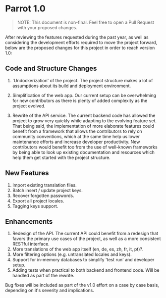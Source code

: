 # Parrot 1.0

> NOTE: This document is non-final. Feel free to open a Pull Request with your proposed changes.

After reviewing the features requested during the past year, as well as considering the development efforts required to move the project forward, below are the proposed changes for this project in order to reach version 1.0:

## Code and Structure Changes

1. 'Undockerization' of the project. The project structure makes a lot of assumptions about its build and deployment environment.

2. Simplification of the web app. Our current setup can be overwhelming for new contributors as there is plenty of added complexity as the project evolved.

3. Rewrite of the API service. The current backend code has allowed the project to grow very quickly while adapting to the evolving feature set. That being said, the implementation of more elaborate features could benefit from a framework that allows the contributors to rely on community conventions, which at the same time help us lower maintenance efforts and increase developer productivity. New contributors would benefit too from the use of well-known frameworks by being able to look up existing documentation and resources which help them get started with the project structure.

## New Features

1. Import existing translation files.
2. Batch insert / update project keys.
3. Recover forgotten passwords.
4. Export all project locales.
5. Tagging keys support.

## Enhancements

1. Redesign of the API. The current API could benefit from a redesign that favors the primary use cases of the project, as well as a more consistent RESTful interface.
2. More translations of the web app itself (en, de, es, zh, fr, it, pt)?.
3. More filtering options (e.g. untranslated locales and keys).
4. Support for in-memory databases to simplify 'test run' and developer setup.
5. Adding tests when practical to both backend and frontend code. Will be handled as part of the rewrite.

Bug fixes will be included as part of the v1.0 effort on a case by case basis, depending on it's severity and implications.
